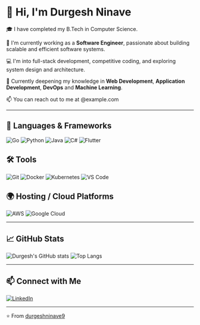 # 👋 Hi, I'm Durgesh Ninave

🎓 I have completed my B.Tech in Computer Science.

💼 I'm currently working as a **Software Engineer**, passionate about building scalable and efficient software systems.

💻 I'm into full-stack development, competitive coding, and exploring system design and architecture.

🌱 Currently deepening my knowledge in **Web Development**, **Application Development**, **DevOps** and **Machine Learning**.

📫 You can reach out to me at @example.com

---

## 🚀 Languages & Frameworks

![Go](https://img.shields.io/badge/-Golang-00ADD8?style=for-the-badge&logo=go&logoColor=white)
![Python](https://img.shields.io/badge/-Python-3776AB?style=for-the-badge&logo=python&logoColor=white)
![Java](https://img.shields.io/badge/-Java-007396?style=for-the-badge&logo=java&logoColor=white)
![C#](https://img.shields.io/badge/-C%23-239120?style=for-the-badge&logo=c-sharp&logoColor=white)
![Flutter](https://img.shields.io/badge/-Flutter-02569B?style=for-the-badge&logo=flutter&logoColor=white)


## 🛠 Tools

![Git](https://img.shields.io/badge/-Git-F05032?style=for-the-badge&logo=git&logoColor=white)
![Docker](https://img.shields.io/badge/-Docker-2496ED?style=for-the-badge&logo=docker&logoColor=white)
![Kubernetes](https://img.shields.io/badge/-Kubernetes-326CE5?style=for-the-badge&logo=kubernetes&logoColor=white)
![VS Code](https://img.shields.io/badge/-VS%20Code-007ACC?style=for-the-badge&logo=visual-studio-code&logoColor=white)


## 🌍 Hosting / Cloud Platforms

![AWS](https://img.shields.io/badge/-AWS-232F3E?style=for-the-badge&logo=amazon-aws&logoColor=white)
![Google Cloud](https://img.shields.io/badge/-GCP-4285F4?style=for-the-badge&logo=google-cloud&logoColor=white)

---

## 📈 GitHub Stats

![Durgesh's GitHub stats](https://github-readme-stats.vercel.app/api?username=durgeshninave9&show_icons=true&theme=github_dark)
![Top Langs](https://github-readme-stats.vercel.app/api/top-langs/?username=durgeshninave9&layout=compact&theme=github_dark)

---

## 📫 Connect with Me

[![LinkedIn](https://img.shields.io/badge/-LinkedIn-0077B5?style=flat&logo=linkedin)](https://linkedin.com/in/durgesh-ninave)

---

⭐️ From [durgeshninave9](https://github.com/durgeshninave9)
